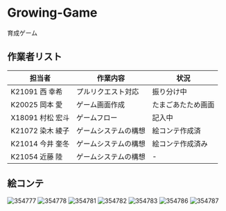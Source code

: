 # Growing-Game
育成ゲーム
## 作業者リスト
| 担当者           | 作業内容    | 状況 |
| -------------- | ----------- | -------------------------------------- |
|K21091 西 幸希| プルリクエスト対応|振り分け中|
|K20025 岡本 愛|ゲーム画面作成|たまごあたため画面|
|X18091 村松 宏斗|ゲームフロー|記入中|
|K21072 染木 綾子|ゲームシステムの構想|絵コンテ作成済|
|K21014 今井 奎冬|ゲームシステムの構想|絵コンテ作成済み|
|K21054 近藤 陸|ゲームシステムの構想|-|



## 絵コンテ
![354777](https://user-images.githubusercontent.com/120071494/209060409-baef317e-24cf-4ed4-a7c9-81c5ab787a67.jpg)
![354778](https://user-images.githubusercontent.com/120071494/209060431-c0499af0-1a08-4ca0-86ea-f9f4ac0fd3e1.jpg)
![354781](https://user-images.githubusercontent.com/120071494/209067765-452ea985-b9c3-4eed-a916-861e700379a4.jpg)
![354782](https://user-images.githubusercontent.com/120071494/209067782-f83870e5-9c3b-4349-a84c-b956ac5ac3dd.jpg)
![354783](https://user-images.githubusercontent.com/120071494/209067796-258283fb-267c-4425-b6aa-0e28307c2745.jpg)
![354786](https://user-images.githubusercontent.com/120071494/209070903-b6136d00-4c04-4475-9eee-9a0f534bdb1b.jpg)
![354787](https://user-images.githubusercontent.com/120071494/209070927-9314c1dd-8155-4ece-b2b7-d3997d704637.jpg)
